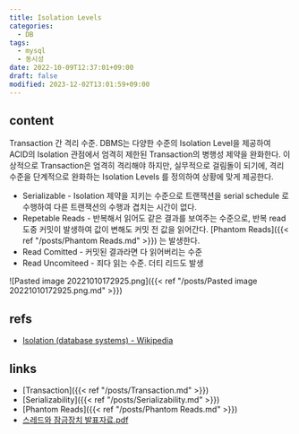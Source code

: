 ```yaml
---
title: Isolation Levels
categories:
  - DB
tags:
  - mysql
  - 동시성
date: 2022-10-09T12:37:01+09:00
draft: false
modified: 2023-12-02T13:01:59+09:00
---
```


## content
Transaction 간 격리 수준.
DBMS는 다양한 수준의 Isolation Level을 제공하여 ACID의 Isolation 관점에서 엄격히 제한된 Transaction의 병행성 제약을 완화한다. 이상적으로 Transaction은 엄격히 격리해야 하지만, 실무적으로 걸림돌이 되기에, 격리 수준을 단계적으로 완화하는 Isolation Levels 를 정의하여 상황에 맞게 제공한다.

- Serializable - Isolation 제약을 지키는 수준으로 트랜잭션을 serial schedule 로 수행하여 다른 트랜잭션의 수행과 겹치는 시간이 없다.
- Repetable Reads - 반복해서 읽어도 같은 결과를 보여주는 수준으로, 반복 read 도중 커밋이 발생하여 값이 변해도 커밋 전 값을 읽어간다. [Phantom Reads]({{< ref "/posts/Phantom Reads.md" >}}) 는 발생한다.
- Read Comitted - 커밋된 결과라면 다 읽어버리는 수준
- Read Uncomiteed - 죄다 읽는 수준. 더티 리드도 발생


![Pasted image 20221010172925.png]({{< ref "/posts/Pasted image 20221010172925.png.md" >}})


## refs
- [Isolation (database systems) - Wikipedia](https://en.wikipedia.org/wiki/Isolation_(database_systems))


## links
- [Transaction]({{< ref "/posts/Transaction.md" >}})
- [Serializability]({{< ref "/posts/Serializability.md" >}})
- [Phantom Reads]({{< ref "/posts/Phantom Reads.md" >}})
- [스레드와 잠금장치 발표자료.pdf](obsidian://open?vault=chankoo&file=Media%2F7%EA%B0%80%EC%A7%80%20%EB%8F%99%EC%8B%9C%EC%84%B1%20%EB%AA%A8%EB%8D%B8%20-%20%EC%8A%A4%EB%A0%88%EB%93%9C%EC%99%80%20%EC%9E%A0%EA%B8%88%EC%9E%A5%EC%B9%98.pdf)
